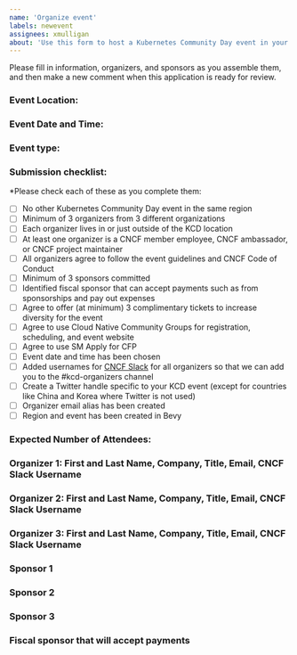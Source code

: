 ```yaml
---
name: 'Organize event'
labels: newevent
assignees: xmulligan
about: 'Use this form to host a Kubernetes Community Day event in your region'
---
```


Please fill in information, organizers, and sponsors as you assemble them, and then make a new comment when this application is ready for review.

### Event Location:

### Event Date and Time:

### Event type: 
<!-- chose virtual, hybrid, or in person -->
### Submission checklist:

*Please check each of these as you complete them:

* [ ] No other Kubernetes Community Day event in the same region 
* [ ] Minimum of 3 organizers from 3 different organizations
* [ ] Each organizer lives in or just outside of the KCD location
* [ ] At least one organizer is a CNCF member employee, CNCF ambassador, or CNCF project maintainer
* [ ] All organizers agree to follow the event guidelines and CNCF Code of Conduct
* [ ] Minimum of 3 sponsors committed
* [ ] Identified fiscal sponsor that can accept payments such as from sponsorships and pay out expenses
* [ ] Agree to offer (at minimum) 3 complimentary tickets to increase diversity for the event
* [ ] Agree to use Cloud Native Community Groups for registration, scheduling, and event website
* [ ] Agree to use SM Apply for CFP
* [ ] Event date and time has been chosen
* [ ] Added usernames for [CNCF Slack](https://slack.cncf.io/) for all organizers so that we can add you to the #kcd-organizers channel
* [ ] Create a Twitter handle specific to your KCD event (except for countries like China and Korea where Twitter is not used) 
* [ ] Organizer email alias has been created
* [ ] Region and event has been created in Bevy

### Expected Number of Attendees:

### Organizer 1: First and Last Name, Company, Title, Email, CNCF Slack Username
### Organizer 2: First and Last Name, Company, Title, Email, CNCF Slack Username
### Organizer 3: First and Last Name, Company, Title, Email, CNCF Slack Username

### Sponsor 1
### Sponsor 2
### Sponsor 3

### Fiscal sponsor that will accept payments
